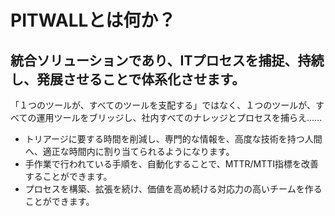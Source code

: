 # PITWALLとは何か？

## 統合ソリューションであり、ITプロセスを捕捉、持続し、発展させることで体系化させます。

「１つのツールが、すべてのツールを支配する」ではなく、１つのツールが、すべての運用ツールをブリッジし、社内すべてのナレッジとプロセスを捕らえ…… 

* トリアージに要する時間を削減し、専門的な情報を、高度な技術を持つ人間へ、適正な時間内に割り当てられるようになります。
* 手作業で行われている手順を、自動化することで、MTTR/MTTI指標を改善することができます。
* プロセスを構築、拡張を続け、価値を高め続ける対応力の高いチームを作ることができます。
